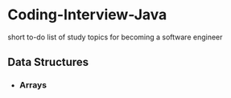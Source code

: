 # Coding-Interview-Java
short to-do list of study topics for becoming a software engineer

## Data Structures

- ### Arrays